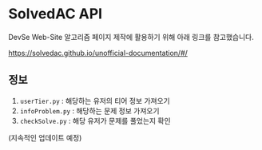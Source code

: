 # SolvedAC API

DevSe Web-Site 알고리즘 페이지 제작에 활용하기 위해 아래 링크를 참고했습니다.

https://solvedac.github.io/unofficial-documentation/#/

## 정보
1. `userTier.py` : 해당하는 유저의 티어 정보 가져오기
2. `infoProblem.py` : 해당하는 문제 정보 가져오기
3. `checkSolve.py` : 해당 유저가 문제를 풀었는지 확인

(지속적인 업데이트 예정)
